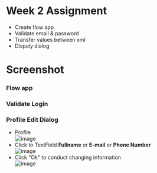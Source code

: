 # Week 2 Assignment

- Create flow app
- Validate email & password
- Transfer values between xml
- Dispaly dialog

# Screenshot

### Flow app

### Validate Login

### Profile Edit Dialog
- Profile \
![image](https://user-images.githubusercontent.com/59334607/158609700-2ed9f112-1756-4efb-9203-62b65a3cc266.png)
- Click to TextField **Fullname** or **E-mail** or **Phone Number** \
![image](https://user-images.githubusercontent.com/59334607/158609917-13b85590-5c96-4b09-ab69-a3eb573b2b4e.png)
- Click "Ok" to conduct changing information \
![image](https://user-images.githubusercontent.com/59334607/158610088-a7dcf05d-5201-4830-b9ad-5433f731cefe.png)
